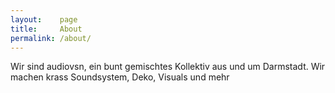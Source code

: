 ```yaml
---
layout:    page
title:     About
permalink: /about/
---
```


Wir sind audiovsn, ein bunt gemischtes Kollektiv aus und um Darmstadt.
Wir machen krass Soundsystem, Deko, Visuals und mehr
